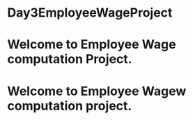 # Day3EmployeeWageProject
# Welcome to Employee Wage computation Project.
# Welcome to Employee Wagew computation project.
